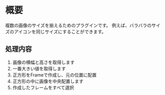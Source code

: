 # 概要
複数の画像のサイズを揃えるためのプラグインです。
例えば、バラバラのサイズのアイコンを同じサイズにすることができます。

## 処理内容
1. 画像の横幅と高さを取得します
2. 一番大きい値を取得します
3. 正方形をFrameで作成し、元の位置に配置
4. 正方形の中に画像を中央配置します
5. 作成したフレームをすべて選択